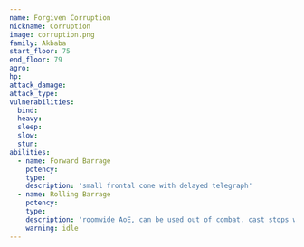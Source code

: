 ```yaml
---
name: Forgiven Corruption
nickname: Corruption
image: corruption.png
family: Akbaba
start_floor: 75
end_floor: 79
agro: 
hp: 
attack_damage: 
attack_type: 
vulnerabilities:
  bind: 
  heavy: 
  sleep: 
  slow: 
  stun: 
abilities:
  - name: Forward Barrage
    potency: 
    type: 
    description: 'small frontal cone with delayed telegraph'
  - name: Rolling Barrage
    potency: 
    type: 
    description: 'roomwide AoE, can be used out of combat. cast stops when monster is pulled'
    warning: idle
---
```

